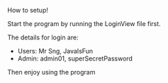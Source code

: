 How to setup!

Start the program by running the LoginView file first.

The details for login are:
- Users: Mr Sng, JavaIsFun
- Admin: admin01, superSecretPassword

Then enjoy using the program
